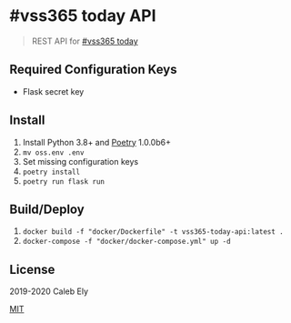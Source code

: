 # #vss365 today API

> REST API for [#vss365 today](https://vss365today.com)

## Required Configuration Keys

* Flask secret key

## Install

1. Install Python 3.8+ and [Poetry](https://poetry.eustace.io/) 1.0.0b6+
1. `mv oss.env .env`
1. Set missing configuration keys
1. `poetry install`
1. `poetry run flask run`


## Build/Deploy

1. `docker build -f "docker/Dockerfile" -t vss365-today-api:latest .`
1. `docker-compose -f "docker/docker-compose.yml" up -d`

## License

2019-2020 Caleb Ely

[MIT](LICENSE)
